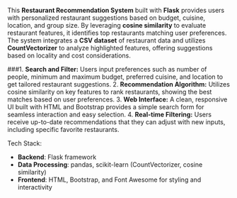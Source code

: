 This **Restaurant Recommendation System** built with **Flask** provides users with personalized restaurant suggestions based on budget, cuisine, location, and group size. By leveraging **cosine similarity** to evaluate restaurant features, it identifies top restaurants matching user preferences. The system integrates a **CSV dataset** of restaurant data and utilizes **CountVectorizer** to analyze highlighted features, offering suggestions based on locality and cost considerations.

###1. **Search and Filter:** Users input preferences such as number of people, minimum and maximum budget, preferred cuisine, and location to get tailored restaurant suggestions.
2. **Recommendation Algorithm:** Utilizes cosine similarity on key features to rank restaurants, showing the best matches based on user preferences.
3. **Web Interface:** A clean, responsive UI built with HTML and Bootstrap provides a simple search form for seamless interaction and easy selection.
4. **Real-time Filtering:** Users receive up-to-date recommendations that they can adjust with new inputs, including specific favorite restaurants.

Tech Stack:
- **Backend**: Flask framework
- **Data Processing**: pandas, scikit-learn (CountVectorizer, cosine similarity)
- **Frontend**: HTML, Bootstrap, and Font Awesome for styling and interactivity

